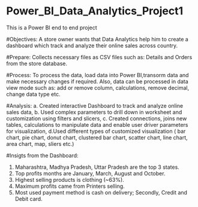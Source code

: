 # Power_BI_Data_Analytics_Project1
This is a Power BI end to end project

#Objectives:
A store owner wants that Data Analytics help him to create a dashboard which track and analyze their online sales across country.

#Prepare:
Collects necessary files as CSV files such as: Details and Orders from the store database.

#Process:
To process the data, load data into Power BI,transorm data and make necessary changes if required. Also, data can be processed in 
data view mode such as: add or remove column, calculations, remove decimal, change data type etc.

#Analysis:
a. Created interactive Dashboard to track and analyze online sales data,
b. Used complex parameters to drill down in worksheet and customization using filters and slicers,
c. Created connections, joins new tables, calculations to manipulate data and enable user driver parameters for visualization,
d.Used different types of customized visualization ( bar chart, pie chart, donut chart, clustered bar chart, scatter chart, line
chart, area chart, map, sliers etc.)

#Insigts from the Dashboard:
1. Maharashtra, Madhya Pradesh, Uttar Pradesh are the top 3 states.
2. Top profits months are January, March, August and October.
3. Highest selling products is clothing (~63%).
4. Maximum profits came from Printers selling.
5. Most used payment method is cash on delivery; Secondly, Credit and Debit card.

#


